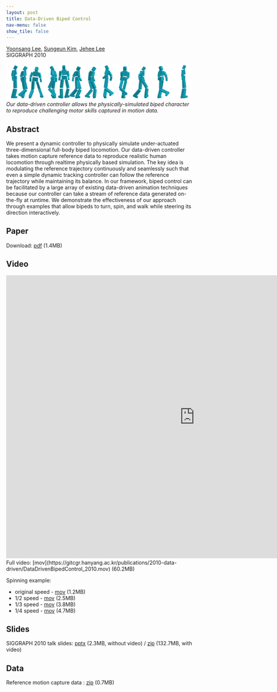 ```yaml
---
layout: post
title: Data-Driven Biped Control
nav-menu: false
show_tile: false
---
```


[Yoonsang Lee](../people/yoonsang-lee.html), [Sungeun Kim](http://mrl.snu.ac.kr/~sungeun), [Jehee Lee](http://mrl.snu.ac.kr/~jehee/)  
SIGGRAPH 2010

![teaser](../assets/publications/2010-data-driven/teaser_web.png)  
*Our data-driven controller allows the physically-simulated biped character to reproduce challenging motor skills captured in motion data.*

## Abstract
We present a dynamic controller to physically simulate under-actuated three-dimensional full-body biped locomotion. Our data-driven controller takes motion capture reference data to reproduce realistic human locomotion through realtime physically based simulation. The key idea is modulating the reference trajectory continuously and seamlessly such that even a simple dynamic tracking controller can follow the reference trajectory while maintaining its balance. In our framework, biped control can be facilitated by a large array of existing data-driven animation techniques because our controller can take a stream of reference data generated on-the-fly at runtime. We demonstrate the effectiveness of our approach through examples that allow bipeds to turn, spin, and walk while steering its direction interactively. 

## Paper
Download: [pdf](https://gitcgr.hanyang.ac.kr/publications/2010-data-driven/DataDrivenBipedControl_2010.pdf) (1.4MB)

## Video 
<iframe width="1017" height="765" src="https://www.youtube.com/embed/hpeqxc_1vwo" frameborder="0" allow="accelerometer; autoplay; encrypted-media; gyroscope; picture-in-picture" allowfullscreen></iframe>
Full video: [mov](https://gitcgr.hanyang.ac.kr/publications/2010-data-driven/DataDrivenBipedControl_2010.mov) (60.2MB)

Spinning example: 
- original speed - [mov](https://gitcgr.hanyang.ac.kr/publications/2010-data-driven/spin_1x.mov) (1.2MB)
- 1/2 speed - [mov](https://gitcgr.hanyang.ac.kr/publications/2010-data-driven/spin_0.5x.mov) (2.5MB)
- 1/3 speed - [mov](https://gitcgr.hanyang.ac.kr/publications/2010-data-driven/spin_0.33x.mov) (3.8MB)
- 1/4 speed - [mov](https://gitcgr.hanyang.ac.kr/publications/2010-data-driven/spin_0.25x.mov) (4.7MB) 

## Slides
SIGGRAPH 2010 talk slides: [pptx](https://gitcgr.hanyang.ac.kr/publications/2010-data-driven/DataDrivenBipedControl_2010.pptx) (2.3MB, without video) / [zip](https://gitcgr.hanyang.ac.kr/publications/2010-data-driven/with_video.zip) (132.7MB, with video)

## Data
Reference motion capture data : [zip](https://gitcgr.hanyang.ac.kr/publications/2010-data-driven/DataDrivenBipedControl_2010_motion.zip) (0.7MB) 
